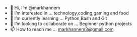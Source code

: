 - 👋 Hi, I’m @markhannem
- 👀 I’m interested in ...
technology,coding,gaming and food
- 🌱 I’m currently learning ...
Python,Bash and Git
- 💞️ I’m looking to collaborate on ...
Beginner python projects
- 📫 How to reach me ...
markhannem3@gmail.com

<!---
markhannem/markhannem is a ✨ special ✨ repository because its `README.md` (this file) appears on your GitHub profile.
You can click the Preview link to take a look at your changes.
--->
